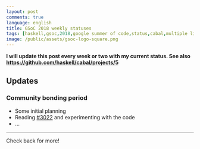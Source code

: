 ```yaml
---
layout: post
comments: true
language: english
title: GSoC 2018 weekly statuses
tags: [haskell,gsoc,2018,google summer of code,status,cabal,multiple libraries]
image: /public/assets/gsoc-logo-square.png
---
```


**I will update this post every week or two with my current status.
See also https://github.com/haskell/cabal/projects/5**

## Updates

### Community bonding period

* Some initial planning
* Reading [#3022](https://github.com/haskell/cabal/pull/3022) and experimenting
  with the code
* …

---

Check back for more!


